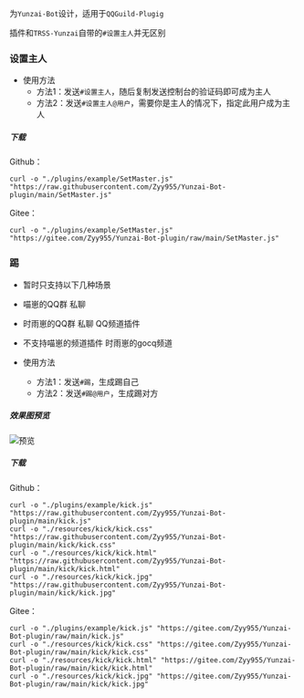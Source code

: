 为`Yunzai-Bot`设计，适用于`QQGuild-Plugig`

插件和`TRSS-Yunzai`自带的`#设置主人`并无区别

### 设置主人
- 使用方法
  - 方法1：发送`#设置主人`，随后复制发送控制台的验证码即可成为主人
  - 方法2：发送`#设置主人@用户`，需要你是主人的情况下，指定此用户成为主人

##### 下载
Github：
```
curl -o "./plugins/example/SetMaster.js" "https://raw.githubusercontent.com/Zyy955/Yunzai-Bot-plugin/main/SetMaster.js"
```
Gitee：
```
curl -o "./plugins/example/SetMaster.js" "https://gitee.com/Zyy955/Yunzai-Bot-plugin/raw/main/SetMaster.js"
```


### 踢

- 暂时只支持以下几种场景
- 喵崽的QQ群 私聊
- 时雨崽的QQ群 私聊 QQ频道插件
- 不支持喵崽的频道插件 时雨崽的gocq频道

- 使用方法
  - 方法1：发送`#踢`，生成踢自己
  - 方法2：发送`#踢@用户`，生成踢对方

##### 效果图预览

![预览](https://cdn.jsdelivr.net/gh/Zyy955/imgs/img/202308021749791.gif)

##### 下载
Github：
```
curl -o "./plugins/example/kick.js" "https://raw.githubusercontent.com/Zyy955/Yunzai-Bot-plugin/main/kick.js"
curl -o "./resources/kick/kick.css" "https://raw.githubusercontent.com/Zyy955/Yunzai-Bot-plugin/main/kick/kick.css"
curl -o "./resources/kick/kick.html" "https://raw.githubusercontent.com/Zyy955/Yunzai-Bot-plugin/main/kick/kick.html"
curl -o "./resources/kick/kick.jpg" "https://raw.githubusercontent.com/Zyy955/Yunzai-Bot-plugin/main/kick/kick.jpg"
```

Gitee：
```
curl -o "./plugins/example/kick.js" "https://gitee.com/Zyy955/Yunzai-Bot-plugin/raw/main/kick.js"
curl -o "./resources/kick/kick.css" "https://gitee.com/Zyy955/Yunzai-Bot-plugin/raw/main/kick/kick.css"
curl -o "./resources/kick/kick.html" "https://gitee.com/Zyy955/Yunzai-Bot-plugin/raw/main/kick/kick.html"
curl -o "./resources/kick/kick.jpg" "https://gitee.com/Zyy955/Yunzai-Bot-plugin/raw/main/kick/kick.jpg"
```